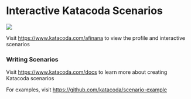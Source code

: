 # Interactive Katacoda Scenarios

[![](http://shields.katacoda.com/katacoda/afinana/count.svg)](https://www.katacoda.com/afinana "Get your profile on Katacoda.com")

Visit https://www.katacoda.com/afinana to view the profile and interactive scenarios

### Writing Scenarios
Visit https://www.katacoda.com/docs to learn more about creating Katacoda scenarios

For examples, visit https://github.com/katacoda/scenario-example
